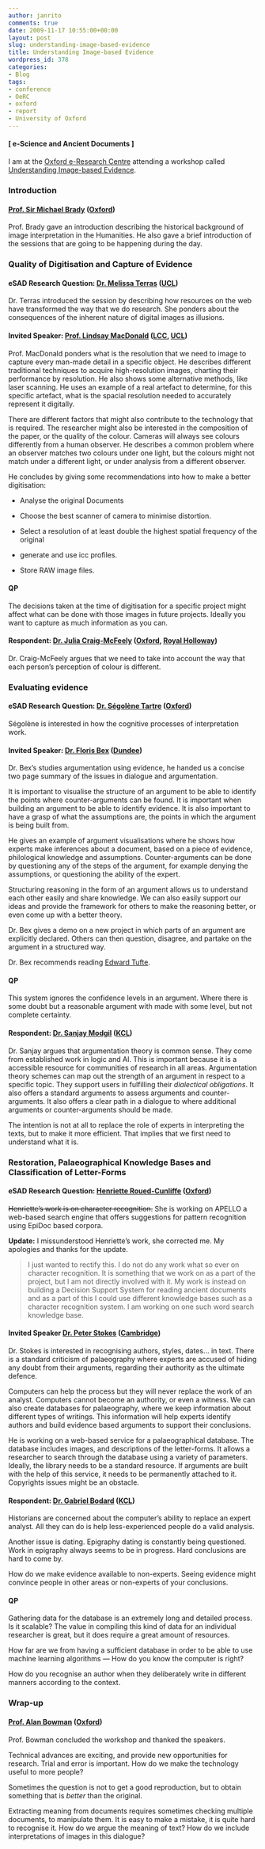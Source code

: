 ```yaml
---
author: janrito
comments: true
date: 2009-11-17 10:55:00+00:00
layout: post
slug: understanding-image-based-evidence
title: Understanding Image-based Evidence
wordpress_id: 378
categories:
- Blog
tags:
- conference
- OeRC
- oxford
- report
- University of Oxford
---
```


#### [ e-Science and Ancient Documents ]


I am at the [Oxford e-Research Centre](http://www.oerc.ox.ac.uk/) attending a workshop called [Understanding Image-based Evidence](http://esad.classics.ox.ac.uk/index.php?option=com_content&view=article&id=92:qunderstanding-image-based-evidenceq-detailed-workshop-programme-on-invitation&catid=57:2ndworkshop&Itemid=104).


### Introduction




#### [Prof. Sir Michael Brady](http://www.robots.ox.ac.uk/~jmb/) ([Oxford](http://www.ox.ac.uk/))


Prof. Brady gave an introduction describing the historical background of image interpretation in the Humanities. He also gave a brief introduction of the sessions that are going to be happening during the day.<!-- more -->


### Quality of Digitisation and Capture of Evidence




#### eSAD Research Question: [Dr. Melissa Terras](http://www.ucl.ac.uk/infostudies/melissa-terras/) ([UCL](http://www.ucl.ac.uk/))


Dr. Terras introduced the session by describing how resources on the web have transformed the way that we do research. She ponders about the consequences of the inherent nature of digital images as illusions.


#### Invited Speaker: [Prof. Lindsay MacDonald](http://www.lcc.arts.ac.uk/17609.htm) ([LCC](http://www.lcc.arts.ac.uk/), [UCL](http://www.ucl.ac.uk/))


Prof. MacDonald ponders what is the resolution that we need to image to capture every man-made detail in a specific object. He describes different traditional techniques to acquire high-resolution images, charting their performance by resolution. He also shows some alternative methods, like laser scanning. He uses an example of a real artefact to determine, for this specific artefact, what is the spacial resolution needed to accurately represent it digitally.

There are different factors that might also contribute to the technology that is required. The researcher might also be interested in the composition of the paper, or the quality of the colour. Cameras will always see colours differently from a human observer. He describes a common problem where an observer matches two colours under one light, but the colours might not match under a different light, or under analysis from a different observer.

He concludes by giving some recommendations into how to make a better digitisation:



	
  * Analyse the original Documents

	
  * Choose the best scanner of camera to minimise distortion.

	
  * Select a resolution of at least double the highest spatial frequency of the original

	
  * generate and use icc profiles.

	
  * Store RAW image files.




#### QP


The decisions taken at the time of digitisation for a specific project might affect what can be done with those images in future projects. Ideally you want to capture as much information as you can.


#### Respondent: [Dr. Julia Craig-McFeely](http://www.ramesescats.co.uk/page1/index.html) ([Oxford](http://www.ox.ac.uk/), [Royal Holloway](http://www.rhul.ac.uk/))


Dr. Craig-McFeely argues that we need to take into account the way that each person’s perception of colour is different.


### Evaluating evidence




#### eSAD Research Question: [Dr. Ségolène Tartre](http://www.oerc.ox.ac.uk/people/segolene-tarte) ([Oxford](http://www.ox.ac.uk/))


Ségolène is interested in how the cognitive processes of interpretation work.


#### Invited Speaker: [Dr. Floris Bex](http://www.computing.dundee.ac.uk/ac_staff/staffdetails.asp?358) ([Dundee](http://www.dundee.ac.uk/))


Dr. Bex’s studies argumentation using evidence, he handed us a concise two page summary of the issues in dialogue and argumentation.

It is important to visualise the structure of an argument to be able to identify the points where counter-arguments can be found. It is important when building an argument to be able to identify evidence. It is also important to have a grasp of what the assumptions are, the points in which the argument is being built from.

He gives an example of argument visualisations where he shows how experts make inferences about a document, based on a piece of evidence, philological knowledge and assumptions. Counter-arguments can be done by questioning any of the steps of the argument, for example denying the assumptions, or questioning the ability of the expert.

Structuring reasoning in the form of an argument allows us to understand each other easily and share knowledge. We can also easily support our ideas and provide the framework for others to make the reasoning better, or even come up with a better theory.

Dr. Bex gives a demo on a new project in which parts of an argument are explicitly declared. Others can then question, disagree, and partake on the argument in a structured way.

Dr. Bex recommends reading [Edward Tufte](http://www.edwardtufte.com/tufte/).


#### QP


This system ignores the confidence levels in an argument. Where there is some doubt but a reasonable argument with made with some level, but not complete certainty.


#### Respondent: [Dr. Sanjay Modgil](http://www.dcs.kcl.ac.uk/staff/modgilsa/) ([KCL](http://www.kcl.ac.uk/))


Dr. Sanjay argues that argumentation theory is common sense. They come from established work in logic and AI. This is important because it is a accessible resource for communities of research in all areas. Argumentation theory schemes can map out the strength of an argument in respect to a specific topic. They support users in fulfilling their _dialectical obligations_. It also offers a standard arguments to assess arguments and counter-arguments. It also offers a clear path in a dialogue to where additional arguments or counter-arguments should be made.

The intention is not at all to replace the role of experts in interpreting the texts, but to make it more efficient. That implies that we first need to understand what it is.


### Restoration, Palaeographical Knowledge Bases and Classification of Letter-Forms




#### eSAD Research Question: [Henriette Roued-Cunliffe](http://www.roued.com/e-doc/?page_id=2) ([Oxford](http://www.ox.ac.uk/))


<del>Henriette’s work is on character recognition.</del> She is working on APELLO a web-based search engine that offers suggestions for pattern recognition using EpiDoc based corpora.

**Update:** I missunderstood Henriette’s work, she corrected me. My apologies and thanks for the update.


<blockquote>I just wanted to rectify this. I do not do any work what so ever on character recognition.
It is something that we work on as a part of the project, but I am not directly involved with it.
My work is instead on building a Decision Support System for reading ancient documents and as a part of this I could use different knowledge bases such as a character recognition system. I am working on one such word search knowledge base.</blockquote>




#### Invited Speaker [Dr. Peter Stokes](http://www.asnc.cam.ac.uk/people/research/stokes.htm) ([Cambridge](http://www.cam.ac.uk/))


Dr. Stokes is interested in recognising authors, styles, dates… in text. There is a standard criticism of palaeography where experts are accused of hiding any doubt from their arguments, regarding their authority as the ultimate defence.

Computers can help the process but they will never replace the work of an analyst. Computers cannot become an authority, or even a witness. We can also create databases for palaeography, where we keep information about different types of writings. This information will help experts identify authors and build evidence based arguments to support their conclusions.

He is working on a web-based service for a palaeographical database. The database includes images, and descriptions of the letter-forms. It allows a researcher to search through the database using a variety of parameters. Ideally, the library needs to be a standard resource. If arguments are built with the help of this service, it needs to be permanently attached to it. Copyrights issues might be an obstacle.


#### Respondent: [Dr. Gabriel Bodard](http://www.cch.kcl.ac.uk/legacy/tmp/profiles/gb.htm) ([KCL](http://www.kcl.ac.uk/))


Historians are concerned about the computer’s ability to replace an expert analyst. All they can do is help less-experienced people do a valid analysis.

Another issue is dating. Epigraphy dating is constantly being questioned. Work in epigraphy always seems to be in progress. Hard conclusions are hard to come by.

How do we make evidence available to non-experts. Seeing evidence might convince people in other areas or non-experts of your conclusions.


#### QP


Gathering data for the database is an extremely long and detailed process. Is it scalable? The value in compiling this kind of data for an individual researcher is great, but it does require a great amount of resources.

How far are we from having a sufficient database in order to be able to use machine learning algorithms — How do you know the computer is right?

How do you recognise an author when they deliberately write in different manners according to the context.


### Wrap-up




#### [Prof. Alan Bowman](http://www.classics.ox.ac.uk/faculty/directory/buscard.asp?IDno=78) ([Oxford](http://www.ox.ac.uk/))


Prof. Bowman concluded the workshop and thanked the speakers.

Technical advances are exciting, and provide new opportunities for research. Trial and error is important. How do we make the technology useful to more people?

Sometimes the question is not to get a good reproduction, but to obtain something that is _better_ than the original.

Extracting meaning from documents requires sometimes checking multiple documents, to manipulate them. It is easy to make a mistake, it is quite hard to recognise it. How do we argue the meaning of text? How do we include interpretations of images in this dialogue?
